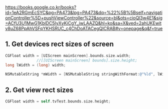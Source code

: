 https://books.google.co.kr/books?id=1eA2RGmEcSYC&pg=PA473&lpg=PA473&dq=%22%5B%5Bself+navigationController%5D+pushViewController%22&source=bl&ots=cioQl3w4E1&sig=ACfU3U1MwG1KblDC5IyXyKiCgY_iwLAAZQ&hl=ko&sa=X&ved=2ahUKEwitv8uZ68PpAhVSFqYKHSRUC_c4ChDoATACegQICRAB#v=onepage&q&f=true

## 1. Get devices rect sizes of screen

```objective-c
CGFloat width = [UIScreen mainScreen].bounds.size.width;
              //[[UIScreen mainScreen] bounds].size.height;
long lWidth = (long) width;
    
NSMutableString *mWidth = [NSMutableString stringWithFormat:@"%ld", lWidth];
```

## 2. Get view rect sizes

```objective-c
CGFloat width = self.tvTest.bounds.size.height;
```
